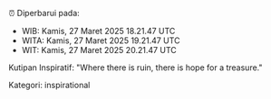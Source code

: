 ⏰ Diperbarui pada:
- WIB: Kamis, 27 Maret 2025 18.21.47 UTC
- WITA: Kamis, 27 Maret 2025 19.21.47 UTC
- WIT: Kamis, 27 Maret 2025 20.21.47 UTC

Kutipan Inspiratif:
"Where there is ruin, there is hope for a treasure."


Kategori: inspirational


